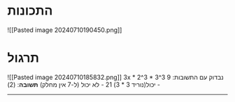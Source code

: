 # התכונות
![[Pasted image 20240710190450.png]]

# תרגול
![[Pasted image 20240710185832.png]]
3x * 2^3 * 3^3
נבדוק עם התשובות:
9 - יכול(נוריד 3 * 3)
21 - לא יכול (ל-7 אין מחלק)
**תשובה**: (2)
***
